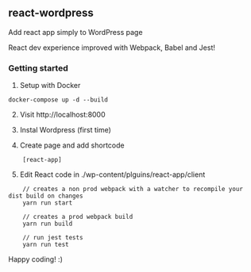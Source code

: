 ## react-wordpress

Add react app simply to WordPress page

React dev experience improved with Webpack, Babel and Jest!

### Getting started

1. Setup with Docker

```
docker-compose up -d --build
```

2. Visit http://localhost:8000

3. Instal Wordpress (first time)

4. Create page and add shortcode 
```
    [react-app]
```

5. Edit React code in ./wp-content/plguins/react-app/client

```
    // creates a non prod webpack with a watcher to recompile your dist build on changes
    yarn run start 

    // creates a prod webpack build
    yarn run build

    // run jest tests
    yarn run test
```


Happy coding! :)


